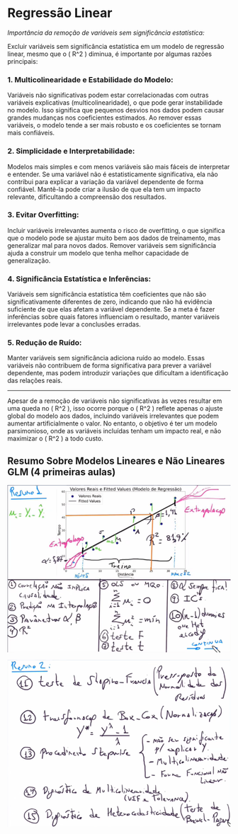 # Regressão Linear

*Importância da remoção de variáveis sem significância estatística:*

Excluir variáveis sem significância estatística em um modelo de regressão linear, mesmo que o \( R^2 \) diminua, é importante por algumas razões principais:

### 1. **Multicolinearidade e Estabilidade do Modelo:**
   Variáveis não significativas podem estar correlacionadas com outras variáveis explicativas (multicolinearidade), o que pode gerar instabilidade no modelo. Isso significa que pequenos desvios nos dados podem causar grandes mudanças nos coeficientes estimados. Ao remover essas variáveis, o modelo tende a ser mais robusto e os coeficientes se tornam mais confiáveis.

### 2. **Simplicidade e Interpretabilidade:**
   Modelos mais simples e com menos variáveis são mais fáceis de interpretar e entender. Se uma variável não é estatisticamente significativa, ela não contribui para explicar a variação da variável dependente de forma confiável. Mantê-la pode criar a ilusão de que ela tem um impacto relevante, dificultando a compreensão dos resultados.

### 3. **Evitar Overfitting:**
   Incluir variáveis irrelevantes aumenta o risco de overfitting, o que significa que o modelo pode se ajustar muito bem aos dados de treinamento, mas generalizar mal para novos dados. Remover variáveis sem significância ajuda a construir um modelo que tenha melhor capacidade de generalização.

### 4. **Significância Estatística e Inferências:**
   Variáveis sem significância estatística têm coeficientes que não são significativamente diferentes de zero, indicando que não há evidência suficiente de que elas afetam a variável dependente. Se a meta é fazer inferências sobre quais fatores influenciam o resultado, manter variáveis irrelevantes pode levar a conclusões erradas.

### 5. **Redução de Ruído:**
   Manter variáveis sem significância adiciona ruído ao modelo. Essas variáveis não contribuem de forma significativa para prever a variável dependente, mas podem introduzir variações que dificultam a identificação das relações reais.

---

Apesar de a remoção de variáveis não significativas às vezes resultar em uma queda no \( R^2 \), isso ocorre porque o \( R^2 \) reflete apenas o ajuste global do modelo aos dados, incluindo variáveis irrelevantes que podem aumentar artificialmente o valor. No entanto, o objetivo é ter um modelo parsimonioso, onde as variáveis incluídas tenham um impacto real, e não maximizar o \( R^2 \) a todo custo.

## Resumo Sobre Modelos Lineares e Não Lineares GLM (4 primeiras aulas)

![alt text](image.png)

![alt text](image-1.png)